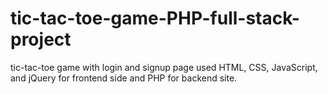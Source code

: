 # tic-tac-toe-game-PHP-full-stack-project
tic-tac-toe game with login and signup page used HTML, CSS, JavaScript, and jQuery for frontend side and PHP for backend site.
